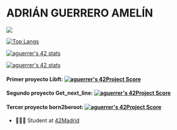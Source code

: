 # ADRIÁN GUERRERO AMELÍN

<a href="https://www.linkedin.com/in/adrian-guerrero-amelin/">
    <img src="https://img.shields.io/badge/LinkedIn-0077B5?style=for-the-badge&logo=linkedin&logoColor=white"/>
  
  [![Top Langs](https://github-readme-stats.vercel.app/api/top-langs/?username=adrihamel&layout=compact&theme=nord&langs_count=10&hide=php)](https://github.com/anuraghazra/github-readme-stats)
  
  
  [![aguerrer's 42 stats](https://badge42.herokuapp.com/api/stats/aguerrer?cursus=C%20Piscine)](https://github.com/JaeSeoKim/badge42)

  [![aguerrer's 42 stats](https://badge42.herokuapp.com/api/stats/aguerrer?privacyEmail=true)](https://github.com/JaeSeoKim/badge42)
  
  #### Primer proyecto Libft:  [![aguerrer's 42Project Score](https://badge42.herokuapp.com/api/project/aguerrer/Libft)](https://github.com/JaeSeoKim/badge42)
  #### Segundo proyecto Get_next_line:  [![aguerrer's 42Project Score](https://badge42.herokuapp.com/api/project/aguerrer/get_next_line)](https://github.com/JaeSeoKim/badge42)
  #### Tercer proyecto born2beroot: [![aguerrer's 42Project Score](https://badge42.herokuapp.com/api/project/aguerrer/born2beroot)](https://github.com/JaeSeoKim/badge42)
  
    
  
  * 👨🏼‍🎓 Student at [42Madrid](https://42madrid.com/)
